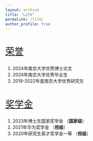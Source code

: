 ```yaml
---
layout: archive
title: "Life"
permalink: /life/
author_profile: true
---
```


<style>
h1 { font: 26pt Microsoft YaHei !important; }
h2 { font: 22pt Microsoft YaHei !important; }
h3 { font: 16pt Microsoft YaHei !important; }
p { font: 14pt kai !important; }
</style>


## <u>荣誉</u>
1. 2024年南京大学优秀博士论文
2. 2024年南京大学优秀毕业生
3. 2019-2022年度南京大学优秀研究生

## <u>奖学金</u>
1. 2023年博士生国家奖学金 （**国家级**）
2. 2021年华为奖学金 （**校级**）
3. 2020年研究生英才奖学金一等 （**校级**）
